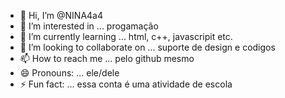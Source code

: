 - 👋 Hi, I’m @NINA4a4
- 👀 I’m interested in ... progamação
- 🌱 I’m currently learning ... html, c++, javascripit etc.
- 💞️ I’m looking to collaborate on ... suporte de design e codigos
- 📫 How to reach me ... pelo github mesmo
- 😄 Pronouns: ... ele/dele
- ⚡ Fun fact: ... essa conta é uma atividade de escola

<!---
NINA4a4/NINA4a4 is a ✨ special ✨ repository because its `README.md` (this file) appears on your GitHub profile.
You can click the Preview link to take a look at your changes.
--->
